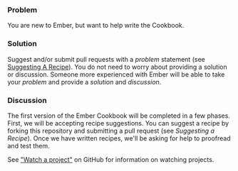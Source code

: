 ### Problem
You are new to Ember, but want to help write the Cookbook.

### Solution
Suggest and/or submit pull requests with a _problem_ statement (see [Suggesting A Recipe](./suggesting_a_recipe)). You do not need to worry about providing a solution or discussion. Someone more experienced with Ember will be able to take your _problem_ and provide a _solution_ and _discussion_.

### Discussion
The first version of the Ember Cookbook will be completed in a few phases. First, we will be accepting
recipe suggestions. You can suggest a recipe by forking this repository and submitting a pull request
(see _Suggesting a Recipe_). Once we have written recipes, we'll be asking for help to proofread and test
them.

See ["Watch a project"](https://help.github.com/articles/be-social#watch-a-project) on GitHub for information on watching projects.
